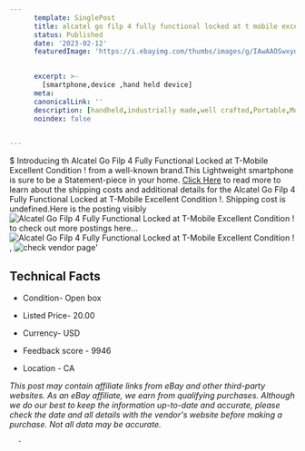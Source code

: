 ```yaml
---
      template: SinglePost
      title: alcatel go filp 4 fully functional locked at t mobile excellent condition 
      status: Published
      date: '2023-02-12'
      featuredImage: 'https://i.ebayimg.com/thumbs/images/g/IAwAAOSwxydi4tZp/s-l225.jpg'
       

      excerpt: >-
        [smartphone,device ,hand held device]
      meta:
      canonicalLink: ''
      description: [handheld,industrially made,well crafted,Portable,Mobile,Compact,Convenient,Lightweight,Maneuverable,Man-portable,Miniature,Carriable,Hand-held,Light,Holdable,Transportable,Mobile device,Pocket-sized,On-the-go,Wireless,Cordless,Compact size,Convenient size, smartphone,device ,hand held device]
      noindex: false
      

---
```

$
      Introducing th Alcatel Go Filp 4 Fully Functional Locked at T-Mobile Excellent Condition ! from a well-known brand.This Lightweight smartphone is sure to be a Statement-piece in your home. [Click Here](https://www.ebay.com/itm/115477712683?hash=item1ae3020f2b%3Ag%3AIAwAAOSwxydi4tZp&mkevt=1&mkcid=1&mkrid=711-53200-19255-0&campid=%253CePNCampaignId%253E&customid=%253CreferenceId%253E&toolid=10049) to read more to learn about the shipping costs and additional details for the Alcatel Go Filp 4 Fully Functional Locked at T-Mobile Excellent Condition !. Shipping cost is undefined.Here is the posting visibly ![Alcatel Go Filp 4 Fully Functional Locked at T-Mobile Excellent Condition !](https://i.ebayimg.com/thumbs/images/g/IAwAAOSwxydi4tZp/s-l225.jpg) to check out more postings here... ![Alcatel Go Filp 4 Fully Functional Locked at T-Mobile Excellent Condition !](https://i.ebayimg.com/images/g/IAwAAOSwxydi4tZp/s-l1600.jpg), ![check vendor page](https://origin-galleryplus.ebayimg.com/ws/web/115477712683_2_0_1/225x225.jpg,https://origin-galleryplus.ebayimg.com/ws/web/115477712683_3_0_1/225x225.jpg,https://origin-galleryplus.ebayimg.com/ws/web/115477712683_4_0_1/225x225.jpg)'

      

 ## Technical Facts 



     
      

 - Condition- Open box 


      

 - Listed Price- 20.00 


      

 - Currency- USD 


      

 - Feedback score - 9946 


      

 - Location - CA 


      
      

 *_This post may contain affiliate links from eBay and other third-party websites. As an eBay affiliate, we earn from qualifying purchases. Although we do our best to keep the information up-to-date and accurate, please check the date and all details with the vendor's website before making a purchase. Not all data may be accurate._*




      -

